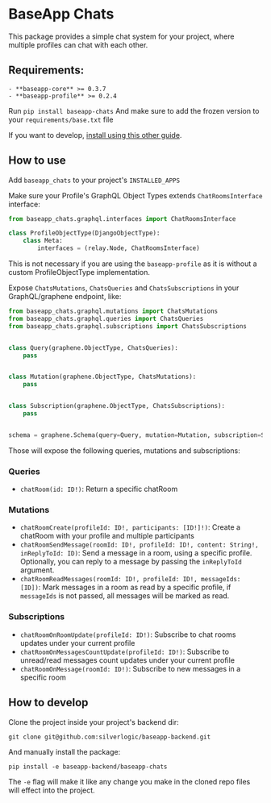 # BaseApp Chats

This package provides a simple chat system for your project, where multiple profiles can chat with each other.

## Requirements:
```
- **baseapp-core** >= 0.3.7
- **baseapp-profile** >= 0.2.4
```

Run `pip install baseapp-chats`
And make sure to add the frozen version to your `requirements/base.txt` file

If you want to develop, [install using this other guide](#how-to-develop).

## How to use

Add `baseapp_chats` to your project's `INSTALLED_APPS`

Make sure your Profile's GraphQL Object Types extends `ChatRoomsInterface` interface:

```python
from baseapp_chats.graphql.interfaces import ChatRoomsInterface

class ProfileObjectType(DjangoObjectType):
    class Meta:
        interfaces = (relay.Node, ChatRoomsInterface)
```

This is not necessary if you are using the `baseapp-profile` as it is without a custom ProfileObjectType implementation.

Expose `ChatsMutations`, `ChatsQueries` and `ChatsSubscriptions` in your GraphQL/graphene endpoint, like:

```python
from baseapp_chats.graphql.mutations import ChatsMutations
from baseapp_chats.graphql.queries import ChatsQueries
from baseapp_chats.graphql.subscriptions import ChatsSubscriptions


class Query(graphene.ObjectType, ChatsQueries):
    pass


class Mutation(graphene.ObjectType, ChatsMutations):
    pass


class Subscription(graphene.ObjectType, ChatsSubscriptions):
    pass


schema = graphene.Schema(query=Query, mutation=Mutation, subscription=Subscription)
```

Those will expose the following queries, mutations and subscriptions:

### Queries

- `chatRoom(id: ID!)`: Return a specific chatRoom

### Mutations

- `chatRoomCreate(profileId: ID!, participants: [ID!]!)`: Create a chatRoom with your profile and multiple participants
- `chatRoomSendMessage(roomId: ID!, profileId: ID!, content: String!, inReplyToId: ID)`: Send a message in a room, using a specific profile. Optionally, you can reply to a message by passing the `inReplyToId` argument.
- `chatRoomReadMessages(roomId: ID!, profileId: ID!, messageIds: [ID])`: Mark messages in a room as read by a specific profile, if `messageIds` is not passed, all messages will be marked as read.

### Subscriptions

- `chatRoomOnRoomUpdate(profileId: ID!)`: Subscribe to chat rooms updates under your current profile
- `chatRoomOnMessagesCountUpdate(profileId: ID!)`: Subscribe to unread/read messages count updates under your current profile
- `chatRoomOnMessage(roomId: ID!)`: Subscribe to new messages in a specific room

## How to develop

Clone the project inside your project's backend dir:

```
git clone git@github.com:silverlogic/baseapp-backend.git
```

And manually install the package:

```
pip install -e baseapp-backend/baseapp-chats
```

The `-e` flag will make it like any change you make in the cloned repo files will effect into the project.